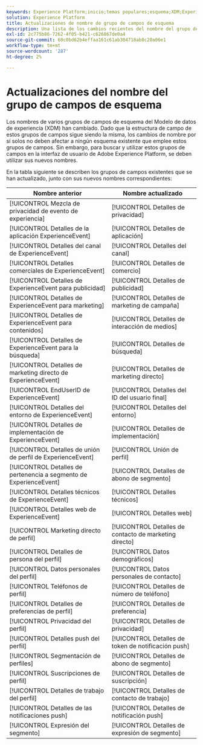 ```yaml
---
keywords: Experience Platform;inicio;temas populares;esquema;XDM;ExperienceEvent;campos;esquemas;Esquemas;Diseño de esquema;grupo de campos;grupo de campos;enduserids;usuario final;usuario final;id;actualizaciones;
solution: Experience Platform
title: Actualizaciones de nombre de grupo de campos de esquema
description: Una lista de los cambios recientes del nombre del grupo de campos del esquema XDM.
exl-id: 2c775b86-7262-4f05-b421-c626867de0a4
source-git-commit: 60c0bd62b4effaa161c61ab304718ab8c20a06e1
workflow-type: tm+mt
source-wordcount: '287'
ht-degree: 2%

---
```



# Actualizaciones del nombre del grupo de campos de esquema

Los nombres de varios grupos de campos de esquema del Modelo de datos de experiencia (XDM) han cambiado. Dado que la estructura de campo de estos grupos de campos sigue siendo la misma, los cambios de nombre por sí solos no deben afectar a ningún esquema existente que emplee estos grupos de campos. Sin embargo, para buscar y utilizar estos grupos de campos en la interfaz de usuario de Adobe Experience Platform, se deben utilizar sus nuevos nombres.

En la tabla siguiente se describen los grupos de campos existentes que se han actualizado, junto con sus nuevos nombres correspondientes:

| Nombre anterior | Nombre actualizado |
| --- | --- |
| [!UICONTROL Mezcla de privacidad de evento de experiencia] | [!UICONTROL Detalles de privacidad] |
| [!UICONTROL Detalles de la aplicación ExperienceEvent] | [!UICONTROL Detalles de aplicación] |
| [!UICONTROL Detalles del canal de ExperienceEvent] | [!UICONTROL Detalles del canal] |
| [!UICONTROL Detalles comerciales de ExperienceEvent] | [!UICONTROL Detalles de comercio] |
| [!UICONTROL Detalles de ExperienceEvent para publicidad] | [!UICONTROL Detalles de publicidad] |
| [!UICONTROL Detalles de ExperienceEvent para marketing] | [!UICONTROL Detalles de marketing de campaña] |
| [!UICONTROL Detalles de ExperienceEvent para contenidos] | [!UICONTROL Detalles de interacción de medios] |
| [!UICONTROL Detalles de ExperienceEvent para la búsqueda] | [!UICONTROL Detalles de búsqueda] |
| [!UICONTROL Detalles de marketing directo de ExperienceEvent] | [!UICONTROL Detalles de marketing directo] |
| [!UICONTROL EndUserID de ExperienceEvent] | [!UICONTROL Detalles del ID del usuario final] |
| [!UICONTROL Detalles del entorno de ExperienceEvent] | [!UICONTROL Detalles del entorno] |
| [!UICONTROL Detalles de implementación de ExperienceEvent] | [!UICONTROL Detalles de implementación] |
| [!UICONTROL Detalles de unión de perfil de ExperienceEvent] | [!UICONTROL Unión de perfil] |
| [!UICONTROL Detalles de pertenencia a segmento de ExperienceEvent] | [!UICONTROL Detalles de abono de segmento] |
| [!UICONTROL Detalles técnicos de ExperienceEvent] | [!UICONTROL Detalles técnicos] |
| [!UICONTROL Detalles web de ExperienceEvent] | [!UICONTROL Detalles web] |
| [!UICONTROL Marketing directo de perfil] | [!UICONTROL Detalles de contacto de marketing directo] |
| [!UICONTROL Detalles de persona del perfil] | [!UICONTROL Datos demográficos] |
| [!UICONTROL Datos personales del perfil] | [!UICONTROL Datos personales de contacto] |
| [!UICONTROL Teléfonos de perfil] | [!UICONTROL Detalles de número de teléfono] |
| [!UICONTROL Detalles de preferencias de perfil] | [!UICONTROL Detalles de preferencia] |
| [!UICONTROL Privacidad del perfil] | [!UICONTROL Detalles de privacidad] |
| [!UICONTROL Detalles push del perfil] | [!UICONTROL Detalles de token de notificación push] |
| [!UICONTROL Segmentación de perfiles] | [!UICONTROL Detalles de abono de segmento] |
| [!UICONTROL Suscripciones de perfil] | [!UICONTROL Detalles de suscripción] |
| [!UICONTROL Detalles de trabajo del perfil] | [!UICONTROL Detalles de contacto de trabajo] |
| [!UICONTROL Detalles de las notificaciones push] | [!UICONTROL Detalles de notificación push] |
| [!UICONTROL Expresión del segmento] | [!UICONTROL Detalles de expresión de segmento] |

